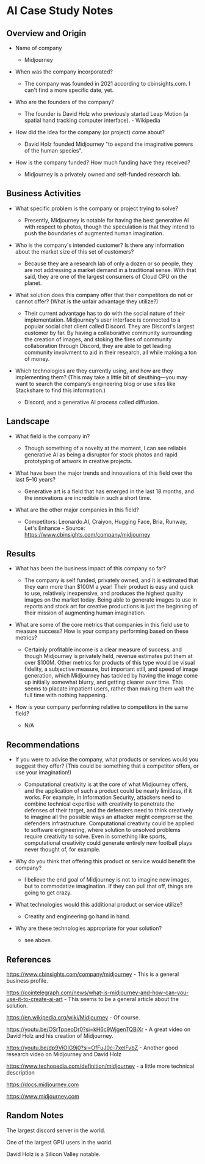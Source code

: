 # AI Case Study Notes

## Overview and Origin

* Name of company
	- Midjourney

* When was the company incorporated?
	- The company was founded in 2021 according to cbinsights.com.  I can't find a more specific date, yet.

* Who are the founders of the company?
	- The founder is David Holz who previously started Leap Motion (a spatial hand tracking computer interface). - Wikipedia

* How did the idea for the company (or project) come about?
	- David Holz founded Midjourney "to expand the imaginative powers of the human species".

* How is the company funded? How much funding have they received?
	- Midjourney is a privately owned and self-funded research lab.

## Business Activities


* What specific problem is the company or project trying to solve?
	- Presently, Midjourney is notable for having the best generative AI with respect to photos, though the speculation is that they intend to push the boundaries of augmented human imagination.


* Who is the company's intended customer? Is there any information about the market size of this set of customers?
	- Because they are a research lab of only a dozen or so people, they are not addressing a market demand in a traditional sense.  With that said, they are one of the largest consumers of Cloud CPU on the planet.


* What solution does this company offer that their competitors do not or cannot offer? (What is the unfair advantage they utilize?)
	- Their current advantage has to do with the social nature of their implementation.  Midjourney's user interface is connected to a popular social chat client called Discord.  They are Discord's largest customer by far.  By having a collaborative community surrounding the creation of images, and stoking the fires of community collaboration through Discord, they are able to get leading community involvment to aid in their research, all while making a ton of money.


* Which technologies are they currently using, and how are they implementing them? (This may take a little bit of sleuthing&mdash;you may want to search the company’s engineering blog or use sites like Stackshare to find this information.)
	- Discord, and a generative AI process called diffusion. 

## Landscape

* What field is the company in?
	- Though something of a novelty at the moment, I can see reliable generative AI as being a disruptor for stock photos and rapid prototyping of artwork in creative projects.

* What have been the major trends and innovations of this field over the last 5&ndash;10 years?
	- Generative art is a field that has emerged in the last 18 months, and the innovations are incredible in such a short time.

* What are the other major companies in this field?
  	- Competitors: Leonardo.AI, Craiyon, Hugging Face, Bria, Runway, Let's Enhance - Source: https://www.cbinsights.com/company/midjourney

## Results

* What has been the business impact of this company so far?
	- The company is self funded, privately owned, and it is estimated that they earn more than $100M a year!  Their product is easy and quick to use, relatively inexpensive, and produces the highest quality images on the market today.  Being able to generate images to use in reports and stock art for creative productions is just the beginning of their mission of augmenting human imagination. 

* What are some of the core metrics that companies in this field use to measure success? How is your company performing based on these metrics?
	- Certainly profitable income is a clear measure of success, and though Midjourney is privately held, revenue estimates put them at over $100M.  Other metrics for products of this type would be visual fidelity, a subjective measure, but important still, and speed of image generation, which Midjourney has tackled by having the image come up initially somewhat blurry, and getting clearer over time.  This seems to placate impatient users, rather than making them wait the full time with nothing happening.

* How is your company performing relative to competitors in the same field?
	- N/A


## Recommendations

* If you were to advise the company, what products or services would you suggest they offer? (This could be something that a competitor offers, or use your imagination!)
	- Computational creativity is at the core of what Midjourney offers, and the application of such a product could be nearly limitless, if it works.  For example, in Information Security, attackers need to combine technical expertise with creativity to penetrate the defenses of their target, and the defenders need to think creatively to imagine all the possible ways an attacker might compromise the defenders infrastructure.  Computational creativity could be applied to software engineering, where solution to unsolved problems require creativity to solve.  Even in something like sports, computational creativity could generate entirely new football plays never thought of, for example.

* Why do you think that offering this product or service would benefit the company?
	- I believe the end goal of Midjourney is not to imagine new images, but to commodatize imagination.  If they can pull that off, things are going to get crazy.

* What technologies would this additional product or service utilize?
	- Creatity and engineering go hand in hand.

* Why are these technologies appropriate for your solution?
	- see above.



## References

https://www.cbinsights.com/company/midjourney - This is a general business profile.

https://cointelegraph.com/news/what-is-midjourney-and-how-can-you-use-it-to-create-ai-art - This seems to be a general article about the solution.

https://en.wikipedia.org/wiki/Midjourney - Of course.

https://youtu.be/OSrTppeoDr0?si=kH6c9WjgenTQBiXr - A great video on David Holz and his creation of Midjourney.

https://youtu.be/dp9ViOIG9j0?si=OfFuJ0c-7xelFvbZ - Another good research video on Midjourney and David Holz

https://www.techopedia.com/definition/midjourney - a little more technical description

https://docs.midjourney.com

https://www.midjourney.com



## Random Notes

The largest discord server in the world.

One of the largest GPU users in the world.

David Holz is a Silicon Valley notable.

